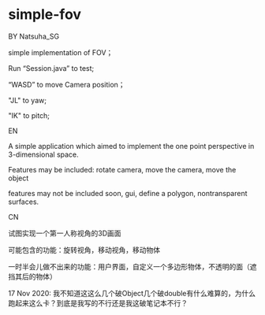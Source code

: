 # simple-fov
BY Natsuha_SG

<p>simple implementation of FOV；</p>
<p>Run “Session.java” to test;</p>
<p>“WASD” to move Camera position；</[>
<p>"JL" to yaw;</p>
<p>"IK" to pitch;</p>



EN
<p>A simple application which aimed to implement the one point perspective in 3-dimensional space.

Features may be included:  rotate camera, move the camera, move the object

features may not be included soon, gui, define a polygon, nontransparent surfaces.</p>

CN
<p>试图实现一个第一人称视角的3D画面

可能包含的功能：旋转视角，移动视角，移动物体

一时半会儿做不出来的功能：用户界面，自定义一个多边形物体，不透明的面（遮挡其后的物体）</p>




17 Nov 2020:
我不知道这这么几个破Object几个破double有什么难算的，为什么跑起来这么卡？到底是我写的不行还是我这破笔记本不行？
